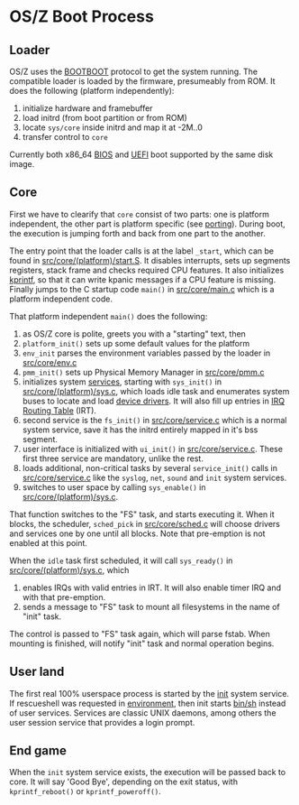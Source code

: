 OS/Z Boot Process
=================

Loader
------

OS/Z uses the [BOOTBOOT](https://github.com/bztsrc/osz/tree/master/loader) protocol to get the system running.
The compatible loader is loaded by the firmware, presumeably from ROM. It does the following (platform independently):

 1. initialize hardware and framebuffer
 2. load initrd (from boot partition or from ROM)
 3. locate `sys/core` inside initrd and map it at -2M..0
 4. transfer control to `core`

Currently both x86_64 [BIOS](https://github.com/bztsrc/osz/blob/master/loader/x86_64-bios/bootboot.asm) and [UEFI](https://github.com/bztsrc/osz/blob/master/loader/x86_64-efi/bootboot.c) boot supported by the same disk image.

Core
----

First we have to clearify that `core` consist of two parts: one is platform independent, the other part is platform specific
(see [porting](https://github.com/bztsrc/osz/blob/master/docs/porting.md)). During boot, the execution is jumping forth and back
from one part to the another.

The entry point that the loader calls is at the label `_start`, which can be found in  [src/core/(platform)/start.S](https://github.com/bztsrc/osz/blob/master/src/core/x86_64/start.S).
It disables interrupts, sets up segments registers, stack frame and checks required CPU features. It also initializes [kprintf](https://github.com/bztsrc/osz/blob/master/src/core/kprintf.c), so that it can write kpanic messages if a CPU feature is missing.
Finally jumps to the C startup code `main()` in [src/core/main.c](https://github.com/bztsrc/osz/blob/master/src/core/main.c) which is a platform independent code.

That platform independent `main()` does the following:

 1. as OS/Z core is polite, greets you with a "starting" text, then
 2. `platform_init()` sets up some default values for the platform
 3. `env_init` parses the environment variables passed by the loader in [src/core/env.c](https://github.com/bztsrc/osz/blob/master/src/core/env.c)
 4. `pmm_init()` sets up Physical Memory Manager in [src/core/pmm.c](https://github.com/bztsrc/osz/blob/master/src/core/pmm.c)
 5. initializes system [services](https://github.com/bztsrc/osz/blob/master/docs/services.md), starting with `sys_init()` in [src/core/(platform)/sys.c](https://github.com/bztsrc/osz/blob/master/src/core/x86_64/sys.c), which loads idle task
 and enumerates system buses to locate and load [device drivers](https://github.com/bztsrc/osz/blob/master/docs/drivers.md). It will also fill up entries
in [IRQ Routing Table](https://github.com/bztsrc/osz/blob/master/docs/howto3-develop.md) (IRT).
 6. second service is the `fs_init()` in [src/core/service.c](https://github.com/bztsrc/osz/blob/master/src/core/service.c) which is a normal system service, save it has the initrd entirely mapped in it's bss segment.
 7. user interface is initialized with `ui_init()` in [src/core/service.c](https://github.com/bztsrc/osz/blob/master/src/core/service.c). These first three service are mandatory, unlike the rest.
 8. loads additional, non-critical tasks by several `service_init()` calls in [src/core/service.c](https://github.com/bztsrc/osz/blob/master/src/core/service.c) like the `syslog`, `net`, `sound` and `init` system services.
 9. switches to user space by calling `sys_enable()` in [src/core/(platform)/sys.c](https://github.com/bztsrc/osz/blob/master/src/core/x86_64/sys.c).

That function switches to the "FS" task, and starts executing it. When it blocks, the scheduler,
`sched_pick` in [src/core/sched.c](https://github.com/bztsrc/osz/blob/master/src/core/sched.c)
will choose drivers and services one by one until all blocks. Note that pre-emption is not enabled at this point.

When the `idle` task first scheduled, it will call `sys_ready()` in [src/core/(platform)/sys.c](https://github.com/bztsrc/osz/blob/master/src/core/x86_64/sys.c), which
 1. enables IRQs with valid entries in IRT. It will also enable timer IRQ and with that pre-emption.
 2. sends a message to "FS" task to mount all filesystems in the name of "init" task.

The control is passed to "FS" task again, which will parse fstab. When mounting is finished, will notify "init" task and
normal operation begins.

User land
---------

The first real 100% userspace process is started by the [init](https://github.com/bztsrc/osz/blob/master/src/init/main.c) system service.
If rescueshell was requested in [environment](https://github.com/bztsrc/osz/blob/master/etc/sys/config), then init starts [bin/sh](https://github.com/bztsrc/osz/blob/master/src/sh/main.c)
instead of user services. Services are classic UNIX daemons, among others the user session service that provides a login prompt.

End game
--------

When the `init` system service exists, the execution will be passed back to core. It will say 'Good Bye', depending on
the exit status, with `kprintf_reboot()` or `kprintf_poweroff()`.
